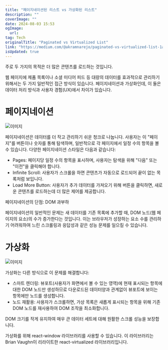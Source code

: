 ```yaml
---
title: "페이지네이션된 리스트 vs 가상화된 리스트"
description: ""
coverImage: ""
date: 2024-08-03 15:53
ogImage: 
  url: 
tag: Tech
originalTitle: "Paginated vs Virtualized List"
link: "https://medium.com/@akramnarejo/paginated-vs-virtualized-list-1afc32e3e00b"
isUpdated: true
---
```






주로 두 가지의 목적은 더 많은 콘텐츠를 로드하는 것입니다.

웹 페이지에 제품 목록이나 소셜 미디어 피드 등 대량의 데이터를 효과적으로 관리하기 위해서는 두 가지 일반적인 접근 방식이 있습니다. 페이지네이션과 가상화인데, 이 둘은 데이터 처리 방식과 사용자 경험(UX)에서 차이가 있습니다.

# 페이지네이션

![이미지](https://miro.medium.com/v2/resize:fit:1400/1*e46A0Y8obP325HVgew8_hg.gif)

<div class="content-ad"></div>

페이지네이션은 데이터를 더 작고 관리하기 쉬운 청크로 나눕니다. 사용자는 이 "페이지"를 버튼이나 숫자를 통해 탐색하며, 일반적으로 각 페이지에서 일정 수의 항목을 볼 수 있습니다. 다양한 페이지네이션 스타일은 다음과 같습니다:

- Pages: 페이지당 일정 수의 항목을 표시하며, 사용자는 탐색을 위해 "다음" 또는 "이전"을 클릭해야 합니다.
- Infinite Scroll: 사용자가 스크롤을 하면 콘텐츠가 자동으로 로드되어 끝이 없는 목록처럼 보입니다.
- Load More Button: 사용자가 추가 데이터를 가져오기 위해 버튼을 클릭하면, 새로운 콘텐츠를 로드하는데 더 많은 제어를 제공합니다.

페이지네이션의 단점: DOM 과부하

페이지네이션의 일반적인 문제는 새 데이터를 기존 목록에 추가할 때, DOM 노드(웹 페이지의 요소)의 수가 증가한다는 것입니다. 이는 브라우저가 성장하는 요소 수를 관리하기 어려워하여 느린 스크롤링과 응답성과 같은 성능 문제를 일으킬 수 있습니다.

<div class="content-ad"></div>

# 가상화

![이미지](/assets/img/PaginatedvsVirtualizedList_1.png)

가상화는 다른 방식으로 이 문제를 해결합니다:

- 스마트 렌더링: 뷰포트(사용자가 화면에서 볼 수 있는 영역)에 현재 표시되는 항목에 대한 DOM 노드만 생성하므로 다운로드된 데이터양과 관계없이 뷰포트에 보이는 항목에만 노드를 생성합니다.
- 노드 재활용: 사용자가 스크롤하면, 가상 목록은 새롭게 표시되는 항목을 위해 기존 DOM 노드를 재사용하여 DOM 조작을 최소화합니다.

<div class="content-ad"></div>

DOM 크기를 작게 유지하여 매우 큰 데이터 세트에 대해 원활한 스크롤 성능을 보장합니다.

가상화를 위해 react-window 라이브러리를 사용할 수 있습니다. 이 라이브러리는 Brian Vaughn이 리라이트한 react-virtualized 라이브러리입니다.
